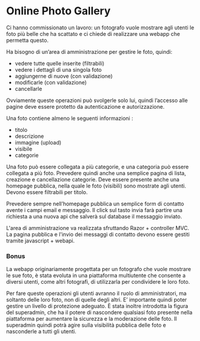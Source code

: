 # Online Photo Gallery

Ci hanno commissionato un lavoro: un fotografo vuole mostrare agli utenti le foto più belle che ha scattato e ci chiede di realizzare una webapp che permetta questo.

Ha bisogno di un’area di amministrazione per gestire le foto, quindi:
* vedere tutte quelle inserite (filtrabili)
* vedere i dettagli di una singola foto
* aggiungerne di nuove (con validazione)
* modificarle (con validazione)
* cancellarle

Ovviamente queste operazioni può svolgerle solo lui, quindi l’accesso alle pagine deve essere protetto da autenticazione e autorizzazione.

Una foto contiene almeno le seguenti informazioni :
* titolo
* descrizione
* immagine (upload)
* visibile
* categorie

Una foto può essere collegata a più categorie, e una categoria può essere collegata a più foto. Prevedere quindi anche una semplice pagina di lista, creazione e cancellazione categorie.
Deve essere presente anche una homepage pubblica, nella quale le foto (visibili) sono mostrate agli utenti. Devono essere filtrabili per titolo.

Prevedere sempre nell’homepage pubblica un semplice form di contatto avente i campi email e messaggio.
Il click sul tasto invia farà partire una richiesta a una nuova api che salverà sul database il messaggio inviato.

L'area di amministrazione va realizzata sfruttando Razor + controller MVC. La pagina pubblica e l'invio dei messaggi di contatto devono essere gestiti tramite javascript + webapi.

### Bonus
La webapp originariamente progettata per un fotografo che vuole mostrare le sue foto, è stata evoluta in una piattaforma multiutente che consente a diversi utenti, come altri fotografi, di utilizzarla per condividere le loro foto.

Per fare queste operazioni gli utenti avranno il ruolo di amministratori, ma soltanto delle loro foto, non di quelle degli altri. E’ importante quindi poter gestire un livello di protezione adeguato. È stata inoltre introdotta la figura del superadmin, che ha il potere di nascondere qualsiasi foto presente nella piattaforma per aumentare la sicurezza e la moderazione delle foto. Il superadmin quindi potrà agire sulla visibilità pubblica delle foto e nasconderle a tutti gli utenti.